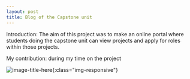 ```yaml
---
layout: post
title: Blog of the Capstone unit
---
```


Introduction:
The aim of this project was to make an online portal where students doing the capstone unit can view projects and apply
for roles within those projects.

My contribution:
during my time on the project


![image-title-here](/adamlock219.github.io/images/indexpage.png){:class="img-responsive"}
